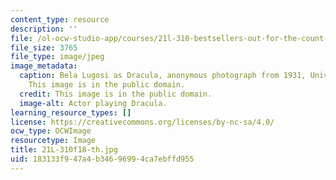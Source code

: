 ```yaml
---
content_type: resource
description: ''
file: /ol-ocw-studio-app/courses/21l-310-bestsellers-out-for-the-count-fall-2018/183133f947a4b34696994ca7ebffd955_21L-310f18-th.jpg
file_size: 3765
file_type: image/jpeg
image_metadata:
  caption: Bela Lugosi as Dracula, anonymous photograph from 1931, Universal Studios.
    This image is in the public domain.
  credit: This image is in the public domain.
  image-alt: Actor playing Dracula.
learning_resource_types: []
license: https://creativecommons.org/licenses/by-nc-sa/4.0/
ocw_type: OCWImage
resourcetype: Image
title: 21L-310f18-th.jpg
uid: 183133f9-47a4-b346-9699-4ca7ebffd955
---
```

